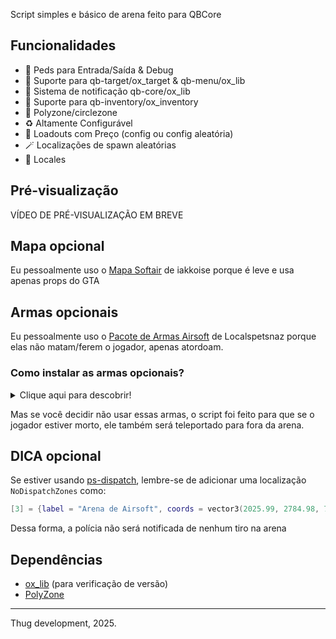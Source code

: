 
Script simples e básico de arena feito para QBCore

## Funcionalidades
- 🧍 Peds para Entrada/Saída & Debug
- 🎯 Suporte para qb-target/ox_target & qb-menu/ox_lib
- 🔔 Sistema de notificação qb-core/ox_lib
- 🎒 Suporte para qb-inventory/ox_inventory
- 🚩 Polyzone/circlezone
- ♻️ Altamente Configurável
- 🔫 Loadouts com Preço (config ou config aleatória)
- 🪄 Localizações de spawn aleatórias
- 💬 Locales

## Pré-visualização

VÍDEO DE PRÉ-VISUALIZAÇÃO EM BREVE

## Mapa opcional
Eu pessoalmente uso o [Mapa Softair](https://www.gta5-mods.com/maps/ymap-softair-sp-fivem-alt-v) de iakkoise porque é leve e usa apenas props do GTA

## Armas opcionais
Eu pessoalmente uso o [Pacote de Armas Airsoft](https://forum.cfx.re/t/free-standalone-add-on-standalone-add-on-airsoft-guns/5026328) de Localspetsnaz porque elas não matam/ferem o jogador, apenas atordoam.

### Como instalar as armas opcionais?
<details>
<summary>Clique aqui para descobrir!</summary>
  <blockquote>
  1. Insira suas armas personalizadas nos recursos do seu servidor e faça com que elas iniciem no seu <code>server.cfg</code><br>
  2. Em <code>qb-core/shared/items.lua</code> adicione isto:
  <pre>weapon_airsoftglock20        = { name = 'weapon_airsoftglock20', label = 'Airsoft Glock 20', weight = 1000, type = 'weapon', ammotype = 'AMMO_PISTOL', image = 'weapon_pistol.png', unique = true, useable = false, description = 'Airsoft Glock 20' },</pre>
  (faça isso com cada arma personalizada e altere alguns valores)
  <br><br>
  3. Em <code>qb-core/shared/weapons.lua</code> adicione isto:
  <pre>[`weapon_airsoftglock20`]        = { name = 'weapon_airsoftglock20', label = 'Airsoft Glock 20', weapontype = 'Pistol', ammotype = 'AMMO_PISTOL', damagereason = 'Hit by a BB' },</pre>
  (faça isso com cada arma personalizada e altere alguns valores)
  <br><br>
  4. Em <code>qb-weapons/config.lua</code> adicione isto em <code>Config.DurabiltyMultiplier</code>
  <pre>weapon_airsoftglock20        = 0.05,</pre>
  (faça isso com cada arma personalizada e altere alguns valores)
  <br><br>
  5. Em <code>qb-weapons/client/weapdraw.lua</code> adicione isto
  <pre>'WEAPON_AIRSOFTGLOCK20',</pre>
  (faça isso com cada arma personalizada e altere alguns valores)
</blockquote>
</details>

Mas se você decidir não usar essas armas, o script foi feito para que se o jogador estiver morto, ele também será teleportado para fora da arena.

## DICA opcional
Se estiver usando [ps-dispatch](https://github.com/Project-Sloth/ps-dispatch), lembre-se de adicionar uma localização `NoDispatchZones` como:
``` lua
[3] = {label = "Arena de Airsoft", coords = vector3(2025.99, 2784.98, 76.39), length = 14.0, width = 5.0, heading = 270, minZ = 28.62, maxZ = 32.62},
```

Dessa forma, a polícia não será notificada de nenhum tiro na arena

## Dependências
- [ox_lib](https://github.com/overextended/ox_lib) (para verificação de versão)
- [PolyZone](https://github.com/mkafrin/PolyZone)

---

Thug development, 2025.
